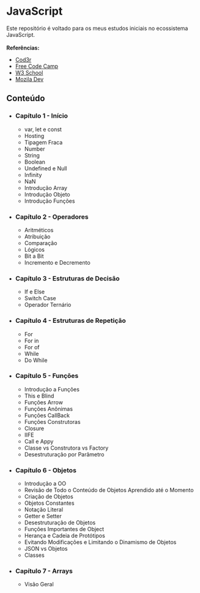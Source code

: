 # JavaScript
Este repositório é voltado para os meus estudos iniciais no ecossistema JavaScript.
</br>
</br>
**Referências:**
  - [Cod3r](https://www.udemy.com/course/curso-web/learn/lecture/8774806#overview)
  - [Free Code Camp](https://www.freecodecamp.org/learn/)
  - [W3 School](https://www.w3schools.com/js/default.asp)
  - [Mozila Dev](https://developer.mozilla.org/pt-BR/docs/Learn/JavaScript/First_steps)

## Conteúdo

- ### Capítulo 1 - Início
  - var, let e const
  - Hosting
  - Tipagem Fraca
  - Number
  - String
  - Boolean
  - Undefined e Null
  - Infinity
  - NaN
  - Introdução Array
  - Introdução Objeto
  - Introdução Funções

- ### Capítulo 2 - Operadores
  - Aritméticos
  - Atribuição
  - Comparação
  - Lógicos
  - Bit a Bit
  - Incremento e Decremento
 
- ### Capítulo 3 - Estruturas de Decisão
  - If e Else
  - Switch Case
  - Operador Ternário
  
- ### Capítulo 4 - Estruturas de Repetição
  - For
  - For in
  - For of
  - While
  - Do While
  
- ### Capítulo 5 - Funções
  - Introdução a Funções
  - This e Blind
  - Funções Arrow
  - Funções Anônimas
  - Funções CallBack
  - Funções Construtoras
  - Closure
  - IIFE
  - Call e Appy
  - Classe vs Construtora vs Factory
  - Desestruturação por Parâmetro
  
- ### Capítulo 6 - Objetos
  - Introdução a OO
  - Revisão de Todo o Conteúdo de Objetos Aprendido até o Momento
  - Criação de Objetos
  - Objetos Constantes
  - Notação Literal
  - Getter e Setter
  - Desestruturação de Objetos
  - Funções Importantes de Object
  - Herança e Cadeia de Protótipos
  - Evitando Modificações e Limitando o Dinamismo de Objetos
  - JSON vs Objetos
  - Classes
 
- ### Capítulo 7 - Arrays
  - Visão Geral 




